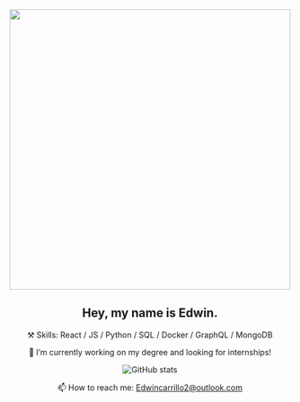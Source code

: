 <div align='center'>

  <img src='https://user-images.githubusercontent.com/69633370/206747424-e0dbedda-f3fb-4d4d-9c07-26d900a1944b.gif' height='500'/>
  
  <h2>Hey, my name is Edwin.</h2>
  
  ⚒️ Skills: React / JS / Python / SQL / Docker / GraphQL / MongoDB 

  🔭 I’m currently working on my degree and looking for internships!
  
![GitHub stats](https://github-readme-stats.vercel.app/api?username=edwincarr&show_icons=true&theme=github_dark&count_private=true)  

  📫 How to reach me: Edwincarrillo2@outlook.com 
</div>
